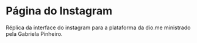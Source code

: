 <h1> Página do Instagram </h1>
Réplica da interface do instagram para a plataforma da dio.me ministrado pela Gabriela Pinheiro.